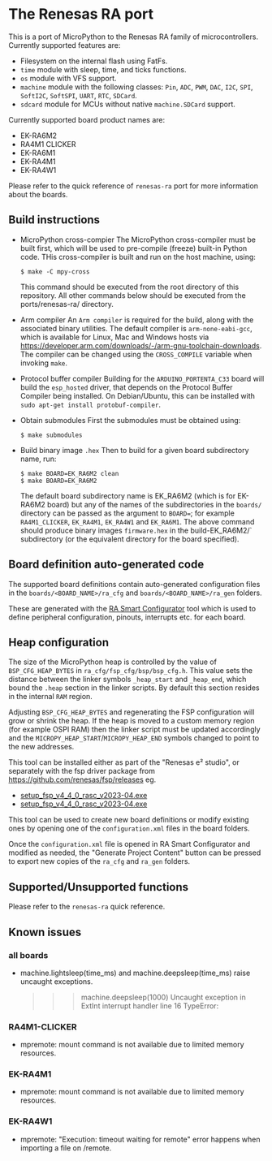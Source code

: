 # The Renesas RA port

This is a port of MicroPython to the Renesas RA family of microcontrollers.
Currently supported features are:

- Filesystem on the internal flash using FatFs.
- `time` module with sleep, time, and ticks functions.
- `os` module with VFS support.
- `machine` module with the following classes: `Pin`, `ADC`, `PWM`, `DAC`, `I2C`,
  `SPI`, `SoftI2C`, `SoftSPI`, `UART`, `RTC`, `SDCard`.
- `sdcard` module for MCUs without native `machine.SDCard` support.

Currently supported board product names are:

- EK-RA6M2
- RA4M1 CLICKER
- EK-RA6M1
- EK-RA4M1
- EK-RA4W1

Please refer to the quick reference of `renesas-ra` port for more
information about the boards.

## Build instructions

* MicroPython cross-compier
The MicroPython cross-compiler must be built first, which will be
used to pre-compile (freeze) built-in Python code. THis cross-compiler
is built and run on the host machine, using:

      $ make -C mpy-cross

  This command should be executed from the root directory of this repository.
All other commands below should be executed from the ports/renesas-ra/ directory.

* Arm compiler
An `Arm compiler` is required for the build, along with the associated binary
utilities.  The default compiler is `arm-none-eabi-gcc`, which is available for
Linux, Mac and Windows hosts via https://developer.arm.com/downloads/-/arm-gnu-toolchain-downloads.
The compiler can be changed using the `CROSS_COMPILE` variable
when invoking `make`.

* Protocol buffer compiler
Building for the `ARDUINO_PORTENTA_C33` board will build the `esp_hosted` driver, that depends
on the Protocol Buffer Compiler being installed. On Debian/Ubuntu, this can be installed with
`sudo apt-get install protobuf-compiler`.

* Obtain submodules
First the submodules must be obtained using:

      $ make submodules

* Build binary image `.hex`
Then to build for a given board subdirectory name, run:

      $ make BOARD=EK_RA6M2 clean
      $ make BOARD=EK_RA6M2

  The default board subdirectory name is EK_RA6M2 (which is for EK-RA6M2 board)
but any of the names of the subdirectories in the `boards/` directory can be
passed as the argument to `BOARD=`; for example `RA4M1_CLICKER`, `EK_RA4M1`,
`EK_RA4W1` and `EK_RA6M1`.
The above command should produce binary images `firmware.hex` in the
build-EK_RA6M2/` subdirectory (or the equivalent directory for the board specified).

## Board definition auto-generated code

The supported board definitions contain auto-generated configuration files in
the `boards/<BOARD_NAME>/ra_cfg` and `boards/<BOARD_NAME>/ra_gen` folders.

These are generated with the [RA Smart Configurator](https://www.renesas.com/us/en/software-tool/ra-smart-configurator)
tool which is used to define peripheral configuration, pinouts, interrupts etc. for each board.


## Heap configuration

The size of the MicroPython heap is controlled by the value of `BSP_CFG_HEAP_BYTES` in `ra_cfg/fsp_cfg/bsp/bsp_cfg.h`. This value sets the distance between the linker symbols `_heap_start` and `_heap_end`, which bound the `.heap` section in the linker scripts. By default this section resides in the internal `RAM` region.

Adjusting `BSP_CFG_HEAP_BYTES` and regenerating the FSP configuration will grow or shrink the heap. If the heap is moved to a custom memory region (for example OSPI RAM) then the linker script must be updated accordingly and the `MICROPY_HEAP_START`/`MICROPY_HEAP_END` symbols changed to point to the new addresses.

This tool can be installed either as part of the "Renesas e² studio", or separately with
the fsp driver package from https://github.com/renesas/fsp/releases eg.
* [setup_fsp_v4_4_0_rasc_v2023-04.exe](https://github.com/renesas/fsp/releases/download/v4.4.0/setup_fsp_v4_4_0_rasc_v2023-04.exe)
* [setup_fsp_v4_4_0_rasc_v2023-04.exe](https://github.com/renesas/fsp/releases/download/v4.4.0/setup_fsp_v4_4_0_rasc_v2023-04.AppImage)

This tool can be used to create new board definitions or modify existing ones
by opening one of the `configuration.xml` files in the board folders.

Once the `configuration.xml` file is opened in RA Smart Configurator and modified as
needed, the "Generate Project Content" button can be pressed to export new copies
of the `ra_cfg` and `ra_gen` folders.

## Supported/Unsupported functions
Please refer to the `renesas-ra` quick reference.

## Known issues

### all boards
* machine.lightsleep(time_ms) and machine.deepsleep(time_ms) raise uncaught exceptions.

    >>> machine.deepsleep(1000)
    >>> Uncaught exception in ExtInt interrupt handler line 16
    TypeError:

### RA4M1-CLICKER
* mpremote: mount command is not available due to limited memory resources.

### EK-RA4M1
* mpremote: mount command is not available due to limited memory resources.

### EK-RA4W1
* mpremote: "Execution: timeout waiting for remote" error happens when importing a file on /remote.

